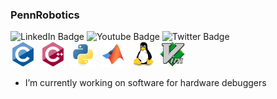 ### PennRobotics

<div id="badges">
  <img src="https://img.shields.io/badge/LinkedIn-blue?style=plastic&logo=linkedin&logoColor=white" alt="LinkedIn Badge"/>
  <img src="https://img.shields.io/badge/YouTube-red?style=plastic&logo=youtube&logoColor=white" alt="Youtube Badge"/>
  <img src="https://img.shields.io/badge/Twitter-blue?style=plastic&logo=twitter&logoColor=white" alt="Twitter Badge"/>
</div>

  
<div>
  <img src="https://github.com/devicons/devicon/blob/master/icons/c/c-original.svg" title="C" alt="C" width="40" height="40"/>&nbsp;
  <img src="https://github.com/devicons/devicon/blob/master/icons/cplusplus/cplusplus-original.svg" title="C++" alt="C++" width="40" height="40"/>&nbsp;
  <img src="https://github.com/devicons/devicon/blob/master/icons/python/python-original.svg" title="Python" alt="Python" width="40" height="40"/>&nbsp;
  <img src="https://github.com/devicons/devicon/blob/master/icons/matlab/matlab-original.svg" title="Matlab" alt="Matlab" width="40" height="40"/>&nbsp;
  <img src="https://github.com/devicons/devicon/blob/master/icons/linux/linux-original.svg" title="Linux" alt="Linux" width="40" height="40"/>&nbsp;
  <img src="https://github.com/devicons/devicon/blob/master/icons/vim/vim-original.svg" title="Vim" alt="Vim" width="40" height="40"/>
</div>

- I’m currently working on software for hardware debuggers
